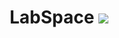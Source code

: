 <h1 align="center" font-family: 'Skranji', cursive;>LabSpace <img src="https://img.icons8.com/external-flat-icons-maxicons/85/000000/external-astronomy-types-of-science-flat-flat-icons-maxicons.png"/></h1>
